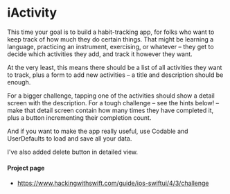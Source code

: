 # iActivity
This time your goal is to build a habit-tracking app, for folks who want to keep track of how much they do certain things. That might be learning a language, practicing an instrument, exercising, or whatever – they get to decide which activities they add, and track it however they want.

At the very least, this means there should be a list of all activities they want to track, plus a form to add new activities – a title and description should be enough.

For a bigger challenge, tapping one of the activities should show a detail screen with the description. For a tough challenge – see the hints below! – make that detail screen contain how many times they have completed it, plus a button incrementing their completion count.

And if you want to make the app really useful, use Codable and UserDefaults to load and save all your data.

I've also added delete button in detailed view.

#### Project page
- https://www.hackingwithswift.com/guide/ios-swiftui/4/3/challenge